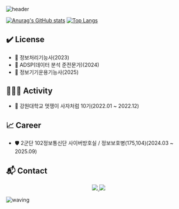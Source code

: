![header](https://capsule-render.vercel.app/api?type=waving&color=timeAuto&height=200&section=header&text=My%20GitHub&animation=blink&fontSize=80&rotate=3)

[![Anurag's GitHub stats](https://github-readme-stats.vercel.app/api?username=NoobKDH&show_icons=true&theme=graywhite)](https://github.com/NoobKDH/github-readme-stats)
[![Top Langs](https://github-readme-stats.vercel.app/api/top-langs/?username=NoobKDH&layout=compact&show_icons=true&theme=graywhite)](https://github.com/NoobKDH/github-readme-stats)

<!--## Skills-->
## ✔️ License
 - 📃 정보처리기능사(2023)
 - 📃 ADSP(데이터 분석 준전문가)(2024)
 - 📃 정보기기운용기능사(2025)
 
## 🤸🏻‍♂️ Activity
 - 🦁 강원대학교 멋쟁이 사자처럼 10기(2022.01 ~ 2022.12)
 
## 📈 Career
 - 🛡️ 2군단 102정보통신단 사이버방호실 / 정보보호병(175,104)(2024.03 ~ 2025.09)
 
## 📬 Contact
<div align=center>
          <a href="mailto:saromeokdh@gmail.com"> <img src="https://img.shields.io/badge/Gmail-EA4335?style=flat&logo=gmail&logoColor=white&link=mailto:saromeokdh@gmail.com"> </a>
          <a href="devilow102.tistory.com"> <img src="https://img.shields.io/badge/Blog-FE5F50?style=flat&logo=tistory&logoColor=white&link=devilow102.tistory.com"> </a>
  <br>
</div>

![waving](https://capsule-render.vercel.app/api?type=waving&height=150&color=timeAuto&section=footer)

